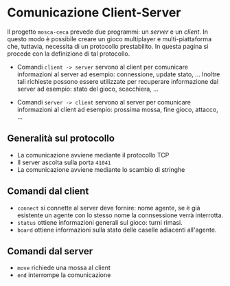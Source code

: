 # Comunicazione Client-Server

Il progetto `mosca-ceca` prevede due programmi: un *server* e un *client*.
In questo modo è possibile creare un gioco multiplayer e multi-piattaforma
che, tuttavia, necessita di un protocollo prestabilito. In questa pagina 
si procede con la definizione di tal protocollo.

* Comandi `client -> server` servono al client per comunicare informazioni 
  al server ad esempio: connessione, update stato, ... Inoltre tali richieste
  possono essere utilizzate per recuperare informazione dal server ad esempio:
  stato del gioco, scacchiera, ...
  
* Comandi `server -> client` servono al server per comunicare informazioni
  al client ad esempio: prossima mossa, fine gioco, attacco, ...
  
## Generalità sul protocollo
* La comunicazione avviene mediante il protocollo TCP
* Il server ascolta sulla porta `41041`
* La comunicazione avviene mediante lo scambio di stringhe

  

## Comandi dal client

* `connect` si connette al server deve fornire: nome agente, se è già esistente un agente con lo stesso nome la connsessione verrà interrotta.
* `status` ottiene informazioni generali sul gioco: turni rimasi.
* `board` ottiene informazioni sulla stato delle caselle adiacenti all'agente.

## Comandi dal server

* `move` richiede una mossa al client
* `end` interrompe la comunicazione